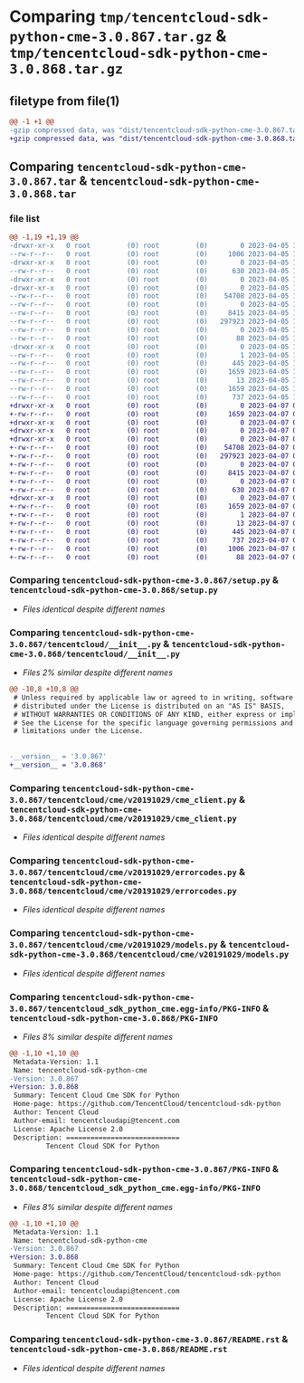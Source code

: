 # Comparing `tmp/tencentcloud-sdk-python-cme-3.0.867.tar.gz` & `tmp/tencentcloud-sdk-python-cme-3.0.868.tar.gz`

## filetype from file(1)

```diff
@@ -1 +1 @@
-gzip compressed data, was "dist/tencentcloud-sdk-python-cme-3.0.867.tar", last modified: Wed Apr  5 16:26:08 2023, max compression
+gzip compressed data, was "dist/tencentcloud-sdk-python-cme-3.0.868.tar", last modified: Fri Apr  7 00:25:05 2023, max compression
```

## Comparing `tencentcloud-sdk-python-cme-3.0.867.tar` & `tencentcloud-sdk-python-cme-3.0.868.tar`

### file list

```diff
@@ -1,19 +1,19 @@
-drwxr-xr-x   0 root         (0) root         (0)        0 2023-04-05 16:26:08.000000 tencentcloud-sdk-python-cme-3.0.867/
--rw-r--r--   0 root         (0) root         (0)     1006 2023-04-05 16:26:08.000000 tencentcloud-sdk-python-cme-3.0.867/setup.py
-drwxr-xr-x   0 root         (0) root         (0)        0 2023-04-05 16:26:08.000000 tencentcloud-sdk-python-cme-3.0.867/tencentcloud/
--rw-r--r--   0 root         (0) root         (0)      630 2023-04-05 16:26:08.000000 tencentcloud-sdk-python-cme-3.0.867/tencentcloud/__init__.py
-drwxr-xr-x   0 root         (0) root         (0)        0 2023-04-05 16:26:08.000000 tencentcloud-sdk-python-cme-3.0.867/tencentcloud/cme/
-drwxr-xr-x   0 root         (0) root         (0)        0 2023-04-05 16:26:08.000000 tencentcloud-sdk-python-cme-3.0.867/tencentcloud/cme/v20191029/
--rw-r--r--   0 root         (0) root         (0)    54708 2023-04-05 16:26:08.000000 tencentcloud-sdk-python-cme-3.0.867/tencentcloud/cme/v20191029/cme_client.py
--rw-r--r--   0 root         (0) root         (0)        0 2023-04-05 16:26:08.000000 tencentcloud-sdk-python-cme-3.0.867/tencentcloud/cme/v20191029/__init__.py
--rw-r--r--   0 root         (0) root         (0)     8415 2023-04-05 16:26:08.000000 tencentcloud-sdk-python-cme-3.0.867/tencentcloud/cme/v20191029/errorcodes.py
--rw-r--r--   0 root         (0) root         (0)   297923 2023-04-05 16:26:08.000000 tencentcloud-sdk-python-cme-3.0.867/tencentcloud/cme/v20191029/models.py
--rw-r--r--   0 root         (0) root         (0)        0 2023-04-05 16:26:08.000000 tencentcloud-sdk-python-cme-3.0.867/tencentcloud/cme/__init__.py
--rw-r--r--   0 root         (0) root         (0)       88 2023-04-05 16:26:08.000000 tencentcloud-sdk-python-cme-3.0.867/setup.cfg
-drwxr-xr-x   0 root         (0) root         (0)        0 2023-04-05 16:26:08.000000 tencentcloud-sdk-python-cme-3.0.867/tencentcloud_sdk_python_cme.egg-info/
--rw-r--r--   0 root         (0) root         (0)        1 2023-04-05 16:26:08.000000 tencentcloud-sdk-python-cme-3.0.867/tencentcloud_sdk_python_cme.egg-info/dependency_links.txt
--rw-r--r--   0 root         (0) root         (0)      445 2023-04-05 16:26:08.000000 tencentcloud-sdk-python-cme-3.0.867/tencentcloud_sdk_python_cme.egg-info/SOURCES.txt
--rw-r--r--   0 root         (0) root         (0)     1659 2023-04-05 16:26:08.000000 tencentcloud-sdk-python-cme-3.0.867/tencentcloud_sdk_python_cme.egg-info/PKG-INFO
--rw-r--r--   0 root         (0) root         (0)       13 2023-04-05 16:26:08.000000 tencentcloud-sdk-python-cme-3.0.867/tencentcloud_sdk_python_cme.egg-info/top_level.txt
--rw-r--r--   0 root         (0) root         (0)     1659 2023-04-05 16:26:08.000000 tencentcloud-sdk-python-cme-3.0.867/PKG-INFO
--rw-r--r--   0 root         (0) root         (0)      737 2023-04-05 16:26:08.000000 tencentcloud-sdk-python-cme-3.0.867/README.rst
+drwxr-xr-x   0 root         (0) root         (0)        0 2023-04-07 00:25:05.000000 tencentcloud-sdk-python-cme-3.0.868/
+-rw-r--r--   0 root         (0) root         (0)     1659 2023-04-07 00:25:05.000000 tencentcloud-sdk-python-cme-3.0.868/PKG-INFO
+drwxr-xr-x   0 root         (0) root         (0)        0 2023-04-07 00:25:05.000000 tencentcloud-sdk-python-cme-3.0.868/tencentcloud/
+drwxr-xr-x   0 root         (0) root         (0)        0 2023-04-07 00:25:05.000000 tencentcloud-sdk-python-cme-3.0.868/tencentcloud/cme/
+drwxr-xr-x   0 root         (0) root         (0)        0 2023-04-07 00:25:05.000000 tencentcloud-sdk-python-cme-3.0.868/tencentcloud/cme/v20191029/
+-rw-r--r--   0 root         (0) root         (0)    54708 2023-04-07 00:25:05.000000 tencentcloud-sdk-python-cme-3.0.868/tencentcloud/cme/v20191029/cme_client.py
+-rw-r--r--   0 root         (0) root         (0)   297923 2023-04-07 00:25:05.000000 tencentcloud-sdk-python-cme-3.0.868/tencentcloud/cme/v20191029/models.py
+-rw-r--r--   0 root         (0) root         (0)        0 2023-04-07 00:25:05.000000 tencentcloud-sdk-python-cme-3.0.868/tencentcloud/cme/v20191029/__init__.py
+-rw-r--r--   0 root         (0) root         (0)     8415 2023-04-07 00:25:05.000000 tencentcloud-sdk-python-cme-3.0.868/tencentcloud/cme/v20191029/errorcodes.py
+-rw-r--r--   0 root         (0) root         (0)        0 2023-04-07 00:25:05.000000 tencentcloud-sdk-python-cme-3.0.868/tencentcloud/cme/__init__.py
+-rw-r--r--   0 root         (0) root         (0)      630 2023-04-07 00:25:05.000000 tencentcloud-sdk-python-cme-3.0.868/tencentcloud/__init__.py
+drwxr-xr-x   0 root         (0) root         (0)        0 2023-04-07 00:25:05.000000 tencentcloud-sdk-python-cme-3.0.868/tencentcloud_sdk_python_cme.egg-info/
+-rw-r--r--   0 root         (0) root         (0)     1659 2023-04-07 00:25:05.000000 tencentcloud-sdk-python-cme-3.0.868/tencentcloud_sdk_python_cme.egg-info/PKG-INFO
+-rw-r--r--   0 root         (0) root         (0)        1 2023-04-07 00:25:05.000000 tencentcloud-sdk-python-cme-3.0.868/tencentcloud_sdk_python_cme.egg-info/dependency_links.txt
+-rw-r--r--   0 root         (0) root         (0)       13 2023-04-07 00:25:05.000000 tencentcloud-sdk-python-cme-3.0.868/tencentcloud_sdk_python_cme.egg-info/top_level.txt
+-rw-r--r--   0 root         (0) root         (0)      445 2023-04-07 00:25:05.000000 tencentcloud-sdk-python-cme-3.0.868/tencentcloud_sdk_python_cme.egg-info/SOURCES.txt
+-rw-r--r--   0 root         (0) root         (0)      737 2023-04-07 00:25:05.000000 tencentcloud-sdk-python-cme-3.0.868/README.rst
+-rw-r--r--   0 root         (0) root         (0)     1006 2023-04-07 00:25:05.000000 tencentcloud-sdk-python-cme-3.0.868/setup.py
+-rw-r--r--   0 root         (0) root         (0)       88 2023-04-07 00:25:05.000000 tencentcloud-sdk-python-cme-3.0.868/setup.cfg
```

### Comparing `tencentcloud-sdk-python-cme-3.0.867/setup.py` & `tencentcloud-sdk-python-cme-3.0.868/setup.py`

 * *Files identical despite different names*

### Comparing `tencentcloud-sdk-python-cme-3.0.867/tencentcloud/__init__.py` & `tencentcloud-sdk-python-cme-3.0.868/tencentcloud/__init__.py`

 * *Files 2% similar despite different names*

```diff
@@ -10,8 +10,8 @@
 # Unless required by applicable law or agreed to in writing, software
 # distributed under the License is distributed on an "AS IS" BASIS,
 # WITHOUT WARRANTIES OR CONDITIONS OF ANY KIND, either express or implied.
 # See the License for the specific language governing permissions and
 # limitations under the License.
 
 
-__version__ = '3.0.867'
+__version__ = '3.0.868'
```

### Comparing `tencentcloud-sdk-python-cme-3.0.867/tencentcloud/cme/v20191029/cme_client.py` & `tencentcloud-sdk-python-cme-3.0.868/tencentcloud/cme/v20191029/cme_client.py`

 * *Files identical despite different names*

### Comparing `tencentcloud-sdk-python-cme-3.0.867/tencentcloud/cme/v20191029/errorcodes.py` & `tencentcloud-sdk-python-cme-3.0.868/tencentcloud/cme/v20191029/errorcodes.py`

 * *Files identical despite different names*

### Comparing `tencentcloud-sdk-python-cme-3.0.867/tencentcloud/cme/v20191029/models.py` & `tencentcloud-sdk-python-cme-3.0.868/tencentcloud/cme/v20191029/models.py`

 * *Files identical despite different names*

### Comparing `tencentcloud-sdk-python-cme-3.0.867/tencentcloud_sdk_python_cme.egg-info/PKG-INFO` & `tencentcloud-sdk-python-cme-3.0.868/PKG-INFO`

 * *Files 8% similar despite different names*

```diff
@@ -1,10 +1,10 @@
 Metadata-Version: 1.1
 Name: tencentcloud-sdk-python-cme
-Version: 3.0.867
+Version: 3.0.868
 Summary: Tencent Cloud Cme SDK for Python
 Home-page: https://github.com/TencentCloud/tencentcloud-sdk-python
 Author: Tencent Cloud
 Author-email: tencentcloudapi@tencent.com
 License: Apache License 2.0
 Description: ============================
         Tencent Cloud SDK for Python
```

### Comparing `tencentcloud-sdk-python-cme-3.0.867/PKG-INFO` & `tencentcloud-sdk-python-cme-3.0.868/tencentcloud_sdk_python_cme.egg-info/PKG-INFO`

 * *Files 8% similar despite different names*

```diff
@@ -1,10 +1,10 @@
 Metadata-Version: 1.1
 Name: tencentcloud-sdk-python-cme
-Version: 3.0.867
+Version: 3.0.868
 Summary: Tencent Cloud Cme SDK for Python
 Home-page: https://github.com/TencentCloud/tencentcloud-sdk-python
 Author: Tencent Cloud
 Author-email: tencentcloudapi@tencent.com
 License: Apache License 2.0
 Description: ============================
         Tencent Cloud SDK for Python
```

### Comparing `tencentcloud-sdk-python-cme-3.0.867/README.rst` & `tencentcloud-sdk-python-cme-3.0.868/README.rst`

 * *Files identical despite different names*

